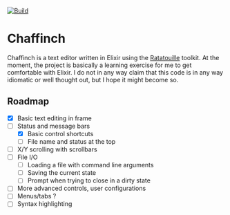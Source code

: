 [![Build](https://circleci.com/gh/a-bruhn/chaffinch.svg?style=svg&circle-token)](https://app.circleci.com/pipelines/github/a-bruhn/chaffinch?branch=master&filter=all)

# Chaffinch

Chaffinch is a text editor written in Elixir using the [Ratatouille](https://github.com/ndreynolds/ratatouille) toolkit.
At the moment, the project is basically a learning exercise for me to get comfortable with Elixir.
I do not in any way claim that this code is in any way idiomatic or well thought out, but I hope it might become so.

## Roadmap

- [x] Basic text editing in frame
- [ ] Status and message bars
  - [x] Basic control shortcuts
  - [ ] File name and status at the top
- [ ] X/Y scrolling with scrollbars
- [ ] File I/O
  - [ ] Loading a file with command line arguments
  - [ ] Saving the current state
  - [ ] Prompt when trying to close in a dirty state
- [ ] More advanced controls, user configurations
- [ ] Menus/tabs ?
- [ ] Syntax highlighting
